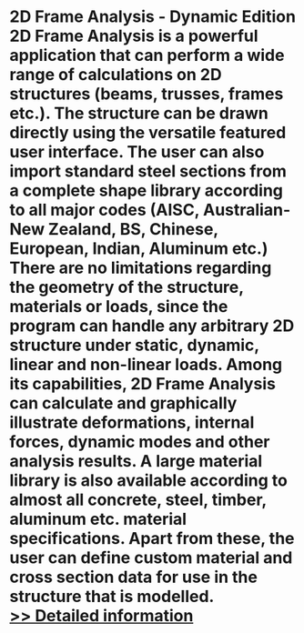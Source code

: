 # 2D Frame Analysis - Dynamic Edition<br />2D Frame Analysis is a powerful application that can perform a wide range of calculations on 2D structures (beams, trusses, frames etc.). The structure can be drawn directly using the versatile featured user interface. The user can also import standard steel sections from a complete shape library according to all major codes (AISC, Australian-New Zealand, BS, Chinese, European, Indian, Aluminum etc.) There are no limitations regarding the geometry of the structure, materials or loads, since the program can handle any arbitrary 2D structure under static, dynamic, linear and non-linear loads. Among its capabilities, 2D Frame Analysis can calculate and graphically illustrate deformations, internal forces, dynamic modes and other analysis results. A large material library is also available according to almost all concrete, steel, timber, aluminum etc. material specifications. Apart from these, the user can define custom material and cross section data for use in the structure that is modelled.<br />[>> Detailed information](https://secure.shareit.com/shareit/product.html?productid=300021386&affiliateid=200057808)